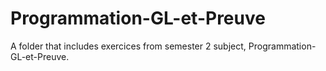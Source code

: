 # Programmation-GL-et-Preuve
A folder that includes exercices from semester 2 subject, Programmation-GL-et-Preuve.
